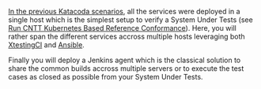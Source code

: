 [In the previous Katacoda scenarios](https://www.katacoda.com/ollivier/courses/xtestingci/),
all the services were deployed in a single host which is the simplest setup to
verify a System Under Tests (see
[Run CNTT Kubernetes Based Reference Conformance](https://www.katacoda.com/ollivier/courses/xtestingci/cnttrc2)).
Here, you will rather span the different services accross multiple hosts
leveraging both [XtestingCI](https://github.com/collivier/ansible-role-xtesting)
and [Ansible](https://docs.ansible.com/ansible/latest/index.html).

Finally you will deploy a Jenkins agent which is the classical solution to
share the common builds accross multiple servers or to execute the test cases
as closed as possible from your System Under Tests.
